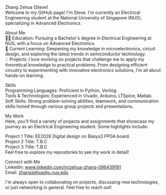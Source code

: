 Zhang Zehua (Steve) \
Welcome to my GitHub page! I'm Steve. I'm currently an Electrical Engineering student at the National University of Singapore (NUS), specializing in Advanced Electronics. 

About Me \
👨‍🎓 Education: Pursuing a Bachelor's degree in Electrical Engineering at NUS, with a focus on Advanced Electronics.\
🌱 Current Learning: Deepening my knowledge in microelectronics, circuit design, and exploring the latest trends in semiconductor technology.\
💡 Projects: I love working on projects that challenge me to apply my theoretical knowledge to practical problems. From designing efficient circuitry to experimenting with innovative electronics solutions, I'm all about hands-on learning.


Skills\
Programming Languages: Proficient in Python, Verilog.\
Tools & Technologies: Experienced in Vivado, Arduino, LTSpice, Matlab.\
Soft Skills: Strong problem-solving abilities, teamwork, and communication skills honed through various group projects and presentations.


My Work\
Here, you'll find a variety of projects and assignments that showcase my journey as an Electrical Engineering student. Some highlights include:

Project 1 Title: EE2026 Digital design on Basys3 FPGA board.\
Project 2 Title: T.B.C\
Project 3 Title: T.B.C\
Feel free to explore my repositories to see my work in detail!

Connect with Me\
LinkedIn: www.linkedin.com/in/zehua-zhang-096439191 \
Email: zhangzehua@u.nus.edu

I'm always open to collaborating on projects, discussing new technologies, or just networking in general. Feel free to reach out!

